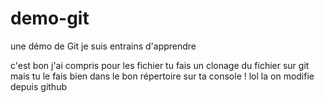 # demo-git
une démo de Git je suis entrains d'apprendre

c'est bon j'ai compris pour les fichier tu fais un clonage du fichier sur git mais tu le fais bien dans le bon répertoire sur ta console ! lol
la on modifie depuis github 
